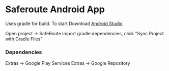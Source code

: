 # Saferoute Android App

Uses gradle for build. To start Download [Android Studio](http://developer.android.com/sdk/installing/studio.html)

Open project -> SafeRoute
Import gradle dependencies, click "Sync Project with Gradle Files"


### Dependencies
Extras -> Google Play Services
Extras -> Google Repository